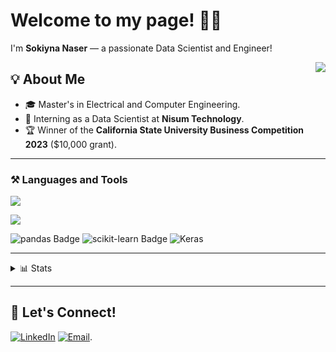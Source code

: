 
# Welcome to my page! 👋😊


I'm **Sokiyna Naser** — a passionate Data Scientist and Engineer!

<img align="right" src="https://visitor-badge.laobi.icu/badge?page_id=Sokiyna96-Eng.Sokiyna96-Eng"/>

## 💡 About Me
- 🎓 Master's in Electrical and Computer Engineering.
- 🌟 Interning as a Data Scientist at **Nisum Technology**.
- 🏆 Winner of the **California State University Business Competition 2023** ($10,000 grant).

---

### ⚒️ Languages and Tools

<p align="left">
  <a href="https://skillicons.dev#gh-light-mode-only">
    <img src="https://skillicons.dev/icons?i=r,py,fastapi,postman,tensorflow,pytorch,anaconda,aws,raspberrypi,postgres,vscode,docker,powershell,bash,linux,md,html,css,js,bootstrap,git,github,gitlab," />
  </a>
</p>

<p align="left">
  <a href="https://skillicons.dev#gh-dark-mode-only">
    <img src="https://skillicons.dev/icons?i=r,py,django,fastapi,postman,tensorflow,pytorch,anaconda,aws,raspberrypi,postgres,sqlite,redis,vscode,docker,powershell,bash,linux,md,html,css,js,bootstrap,git,github,gitlab&theme=light" />
  </a>
</p>

![pandas Badge](https://img.shields.io/badge/pandas-150458?logo=pandas&logoColor=fff&style=flat)
![scikit-learn Badge](https://img.shields.io/badge/scikit--learn-F7931E?logo=scikitlearn&logoColor=fff&style=flat)
![Keras](https://img.shields.io/badge/Keras-FF0000?style=for-the-badge&logo=keras&logoColor=fff&style=flat)


---

<details>
 <summary> 📊 Stats</summary>
 
 <img width=390 src="https://github-readme-streak-stats.herokuapp.com?user=Sokiyna96-Eng&theme=solarized-dark&border_radius=10" alt="streak stats" />
 <img width=390 src="https://github-readme-stats.vercel.app/api?username=Sokiyna96-Eng&show_icons=true&theme=solarized-dark&border_radius=10" alt="Bakr's GitHub stats" />
 
 <img width=325 src="https://github-readme-stats.vercel.app/api/top-langs?username=Sokiyna96-Eng&hide=HTML&langs_count=8&layout=compact&theme=solarized-dark&border_radius=10&size_weight=0.5&count_weight=0.5&exclude_repo=github-readme-stats" alt="Sokiyna's GitHub Top Languages"/>
</details>
 

---

## 🤝 Let's Connect!
[![LinkedIn](https://img.shields.io/badge/-LinkedIn-0077B5?logo=linkedin&logoColor=white&style=flat)](https://www.linkedin.com/in/sokiyna-naser-32443520a/)
[![Email](https://img.shields.io/badge/-Email-D14836?logo=gmail&logoColor=white&style=flat)](mailto:sokiyna.naser@gmail.com).

